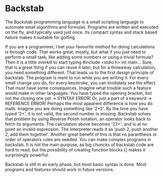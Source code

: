 # Backstab
The Backstab programming language is a small scripting language to automate small algorithms and formulas. Programs are written and executed on the fly, and typically used just once. Its compact syntax and stack based nature makes it suitable for golfing.

If you are a programmer, I bet your favourite method for doing calculations is through code. That works great, mostly, but what if you just need to perform a small task, like adding some numbers or using a trivial formula? Then it is a little overkill to start typing #include <stdio.h> int main... Sure, that is a great thing if you can reuse it later, but for a thowaway calculation, you need something different.
That leads us to the first design principle of backstab. The program is ment to run while you are writing it. For every small change you do, for every keystroke, you can imidiately see the effect.
That must have some consequeces. Imagine what trouble such a feature would make in other languages: You have typed the opening bracket, but not the closing one yet → SYNTAX ERROR! Or, just a part of a keyword → REFERENCE ERROR!
Perhaps the most apparent difference is how you do math. Imagine you are doing something like '2+2'. By the time you have typed '2+', it is not valid, the second number is missing.
Backstab solves that problem by using Reverse Polish notation, an operator looks back to fetch its arguments. The calculation above becomes '22+', and is at no point an invalid expression. The interpreter reads it as 'push 2, push another 2, add them together'. Another great benefit of this is that no paranthesis or order of operators rules are needed.
You can make complex programs in backstab. It is not the main purpose, as big chuncks of backstab code are hard to read, but the possibility of creating function blocks {} makes it surprisingly powerful.

Backstab is still in an early phase, but most basic syntax is done. Most programs and features should work in future versions.
